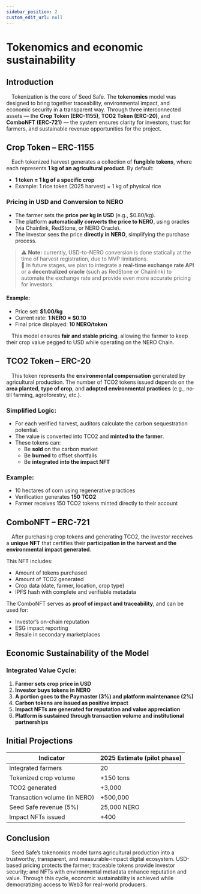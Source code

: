 ```yaml
---
sidebar_position: 2
custom_edit_url: null
---
```


# Tokenomics and economic sustainability

## **Introduction**

&emsp;Tokenization is the core of Seed Safe. The **tokenomics** model was designed to bring together traceability, environmental impact, and economic security in a transparent way. Through three interconnected assets — the **Crop Token (ERC-1155)**, **TCO2 Token (ERC-20)**, and **ComboNFT (ERC-721)** — the system ensures clarity for investors, trust for farmers, and sustainable revenue opportunities for the project.

## **Crop Token – ERC-1155**

&emsp;Each tokenized harvest generates a collection of **fungible tokens**, where each represents **1 kg of an agricultural product**. By default:

- **1 token = 1 kg of a specific crop**  
- Example: 1 rice token (2025 harvest) = 1 kg of physical rice

### **Pricing in USD and Conversion to NERO**

- The farmer sets the **price per kg in USD** (e.g., $0.80/kg).  
- The platform **automatically converts the price to NERO**, using oracles (via Chainlink, RedStone, or NERO Oracle).  
- The investor sees the price **directly in NERO**, simplifying the purchase process.  
> ⚠️ **Note:** currently, USD-to-NERO conversion is done statically at the time of harvest registration, due to MVP limitations.  
> 🚀 In future stages, we plan to integrate a **real-time exchange rate API** or a **decentralized oracle** (such as RedStone or Chainlink) to automate the exchange rate and provide even more accurate pricing for investors.

#### **Example:**

- Price set: **$1.00/kg**  
- Current rate: **1 NERO = $0.10**  
- Final price displayed: **10 NERO/token**

&emsp;This model ensures **fair and stable pricing**, allowing the farmer to keep their crop value pegged to USD while operating on the NERO Chain.

## **TCO2 Token – ERC-20**

&emsp;This token represents the **environmental compensation** generated by agricultural production. The number of TCO2 tokens issued depends on the **area planted**, **type of crop**, and **adopted environmental practices** (e.g., no-till farming, agroforestry, etc.).

### **Simplified Logic:**

- For each verified harvest, auditors calculate the carbon sequestration potential.  
- The value is converted into TCO2 and **minted to the farmer**.  
- These tokens can:
  - Be **sold** on the carbon market  
  - Be **burned** to offset shortfalls  
  - Be **integrated into the impact NFT**

### **Example:**

- 10 hectares of corn using regenerative practices  
- Verification generates **150 TCO2**  
- Farmer receives 150 TCO2 tokens minted directly to their account

## **ComboNFT – ERC-721**

&emsp;After purchasing crop tokens and generating TCO2, the investor receives a **unique NFT** that certifies their **participation in the harvest and the environmental impact generated**.

This NFT includes:

- Amount of tokens purchased  
- Amount of TCO2 generated  
- Crop data (date, farmer, location, crop type)  
- IPFS hash with complete and verifiable metadata

The ComboNFT serves as **proof of impact and traceability**, and can be used for:

- Investor’s on-chain reputation  
- ESG impact reporting  
- Resale in secondary marketplaces  

## **Economic Sustainability of the Model**

### **Integrated Value Cycle:**

1. **Farmer sets crop price in USD**  
2. **Investor buys tokens in NERO**  
3. **A portion goes to the Paymaster (3%) and platform maintenance (2%)**  
4. **Carbon tokens are issued as positive impact**  
5. **Impact NFTs are generated for reputation and value appreciation**  
6. **Platform is sustained through transaction volume and institutional partnerships**

## **Initial Projections**

| Indicator                     | 2025 Estimate (pilot phase)   |
|------------------------------|-------------------------------|
| Integrated farmers            | 20                            |
| Tokenized crop volume         | +150 tons                     |
| TCO2 generated                | +3,000                        |
| Transaction volume (in NERO)  | +500,000                      |
| Seed Safe revenue (5%)        | 25,000 NERO                   |
| Impact NFTs issued            | +400                          |

## **Conclusion**

&emsp;Seed Safe’s tokenomics model turns agricultural production into a trustworthy, transparent, and measurable-impact digital ecosystem. USD-based pricing protects the farmer; traceable tokens provide investor security; and NFTs with environmental metadata enhance reputation and value. Through this cycle, economic sustainability is achieved while democratizing access to Web3 for real-world producers.